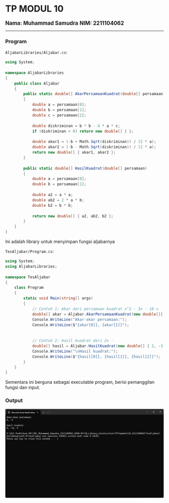 # TP MODUL 10
<big> **Nama: Muhammad Samudra** </big> 
<big> **NIM: 2211104062** </big>

---
### Program
`AljabarLibraries/Aljabar.cs`:
```cs
using System;

namespace AljabarLibraries
{
    public class Aljabar
    {
        public static double[] AkarPersamaanKuadrat(double[] persamaan)
        {
            double a = persamaan[0];
            double b = persamaan[1];
            double c = persamaan[2];

            double diskriminan = b * b - 4 * a * c;
            if (diskriminan < 0) return new double[] { };

            double akar1 = (-b + Math.Sqrt(diskriminan)) / (2 * a);
            double akar2 = (-b - Math.Sqrt(diskriminan)) / (2 * a);
            return new double[] { akar1, akar2 };
        }

        public static double[] HasilKuadrat(double[] persamaan)
        {
            double a = persamaan[0];
            double b = persamaan[1];

            double a2 = a * a;
            double ab2 = 2 * a * b;
            double b2 = b * b;

            return new double[] { a2, ab2, b2 };
        }
    }
}

```
Ini adalah library untuk menyimpan fungsi aljabarnya

`TesAljabar/Program.cs`:
```cs
using System;
using AljabarLibraries;

namespace TesAljabar
{
    class Program
    {
        static void Main(string[] args)
        {
            // Contoh 1: Akar dari persamaan kuadrat x^2 - 3x - 10 = 
            double[] akar = Aljabar.AkarPersamaanKuadrat(new double[]{ 1, -3, -10 });
            Console.WriteLine("Akar-akar persamaan:");
            Console.WriteLine($"{akar[0]}, {akar[1]}");


            // Contoh 2: Hasil kuadrat dari 2x - 
            double[] hasil = Aljabar.HasilKuadrat(new double[] { 2, -3 });
            Console.WriteLine("\nHasil kuadrat:");
            Console.WriteLine($"{hasil[0]}, {hasil[1]}, {hasil[2]}");
        }
    }
}
```
Sementara ini berguna sebagai executable program, berisi pemanggilan fungsi dan input.

### Output
![](img/terminal.png)



